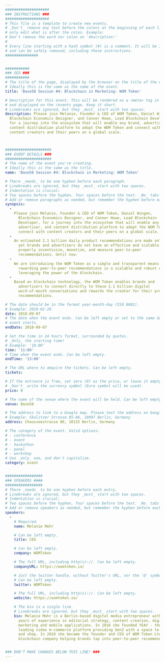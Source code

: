 ```yaml
---
####################
### INSTRUCTIONS ###
####################
# This file is a template to create new events.
# _Don't_ remove any text before the colons at the beginning of each line,
# only edit what is after the colon. Example:
# Don't remove the word nor colon on 'description:'
#
# Every line starting with a hash symbol (#) is a comment. It will be ignored
# and can be safely removed, including these instructions.
###############


###########
### SEO ###
###########
# The title of the page, displayed by the browser on the title of the window.
# Ideally this is the same as the name of the event.
title: 'Base58 Session #4: Blockchain in Marketing: WOM Token'

# Description for this event. This will be rendered as a <meta> tag in the HTML,
# and displayed on the /events page. Keep it short.
# Linebreaks are ignored, but they _must_ start with two spaces.
description: Please join Melanie, Founder & CEO of WOM Token, Daniel Wingen,
  Blockchain Economics Designer, and Conner Howe, Lead Blockchain Developer,
  for a journey into the ecosystem that will enable any brand, advertiser, and
  content distribution platform to adopt the WOM Token and connect with
  content creators and their peers on a global scale.



#####################
### EVENT DETAILS ###
#####################
# The name of the event you're creating.
# Ideally this is the same as the title.
name: 'Base58 Session #4: Blockchain in Marketing: WOM Token'

# There _needs_ to be one hyphen before each paragraph.
# Linebreaks are ignored, but they _must_ start with two spaces.
# Indentation is crucial:
# Two spaces before the hyphen, four spaces before the text. _No_ tabs allowed.
# Add or remove paragraphs as needed, but remember the hyphen before each entry.
synopsis:
  -
    Please join Melanie, Founder & CEO of WOM Token, Daniel Wingen,
      Blockchain Economics Designer, and Conner Howe, Lead Blockchain
      Developer, for a journey into the ecosystem that will enable any brand,
      advertiser, and content distribution platform to adopt the WOM Token and
      connect with content creators and their peers on a global scale.
  -
    An estimated 2.1 billion daily product recommendations are made online,
      yet brands and advertisers do not have an effective and scalable way to
      properly incentivize, monetize, and measure peer-to-peer
      recommendations. Until now.
  -
    We are introducing the WOM Token as a simple and transparent means for
      rewarding peer-to-peer recommendations in a scalable and robust economy
      leveraging the power of the blockchain.
  -
    Based on blockchain technology, the WOM Token enables brands and
      advertisers to connect directly to these 2.1 billion digital
      word-of-mouth conversations and rewards the creator for their product
      recommendations.

# The date should be in the format year-month-day (ISO 8601).
# Example: 2018-02-28
date: 2018-09-07
# The date when the event ends. Can be left empty or set to the same day the
# event starts.
endDate: 2018-09-07

# Set the time in 24 hours format, surrounded by quotes.
# _Only_ the starting time!
# Example: '18:00'
time: '11:00'
# Time when the event ends. Can be left empty.
endTime: '13:00'

# The URL where to akquire the tickets. Can be left empty.
tickets:

# If the entrance is free, set zero (0) as the price, or leave it empty.
# _Don't_ write the currency symbol (Euro symbol will be used).
price: 0

# The name of the venue where the event will be held. Can be left empty.
venue: Base58

# The address to link to a Google map. Please test the address on Google Maps.
# Example: Skalitzer Strasse 85-86, 10997 Berlin, Germany
address: Chausseestrasse 86, 10115 Berlin, Germany

# The category of the event. Valid options:
# - conference
# - event
# - hackathon
# - panel
# - workshop
# Use _only_ one, and don't capitalize.
category: event


#################
### SPEAKERS ####
#################
# There _needs_ to be one hyphen before each entry.
# Linebreaks are ignored, but they _must_ start with two spaces.
# Indentation is crucial:
# Two spaces before the hyphen, four spaces before the text. _No_ tabs allowed.
# Add or remove speakers as needed, but remember the hyphen before each entry.
speakers:
  -
    # Required.
    name: Melanie Mohr

    # Can be left empty.
    title: CEO

    # Can be left empty.
    company: WOMToken

    # The full URL, including http(s)://. Can be left empty.
    companyURL: https://womtoken.io/

    # Just the twitter handle, without Twitter's URL, nor the '@' symbol.
    # Can be left empty.
    twitter: WOMToken

    # The full URL, including http(s)://. Can be left empty.
    website: https://womtoken.io/

    # The bio is a single line.
    # Linebreaks are ignored, but they _must_ start with two spaces.
    bio: Melanie Mohr is a Berlin-based digital media entrepreneur with 20
      years of experience in editorial strategy, content creation, digital
      marketing and mobile applications. In 2016 she founded YEAY - the
      leading video m-commerce platform providing GenZ with a space to share
      and shop. In 2018 she became the founder and CEO of WOM Token Ltd., the
      blockchain company helping brands tap into peer-to-peer recommendations.


### DON'T MAKE CHANGES BELOW THIS LINE! ###
---
```

<!-- ### DON'T MAKE CHANGES BELOW THIS LINE! ### -->

<Event-Content/>
